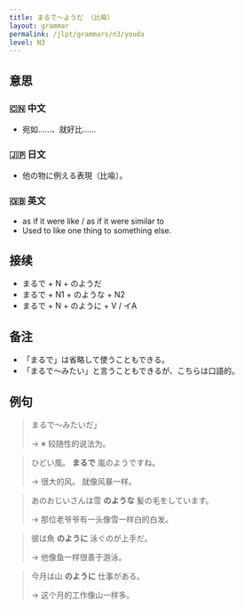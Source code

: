 ```yaml
---
title: まるで〜ようだ （比喩）
layout: grammar
permalink: /jlpt/grammars/n3/youda
level: N3
---
```


## 意思

### 🇨🇳 中文

- 宛如……、就好比……

### 🇯🇵 日文

- 他の物に例える表現（比喩）。

### 🇬🇧 英文

- as if it were like / as if it were similar to
- Used to like one thing to something else.

## 接续

- まるで + N + のようだ
- まるで + N1 + のような + N2
- まるで + N + のように + V / イA

## 备注

- 「まるで」は省略して使うこともできる。
- 「まるで〜みたい」と言うこともできるが、こちらは口語的。

## 例句

> まるで〜みたいだ」
>
> → ※ 较随性的说法为。

> ひどい風。 **まるで** 嵐のようですね。
>
> → 很大的风。 就像风暴一样。

> あのおじいさんは雪 **のような** 髪の毛をしています。
>
> → 那位老爷爷有一头像雪一样白的白发。

> 彼は魚 **のように** 泳ぐのが上手だ。
>
> → 他像鱼一样很善于游泳。

> 今月は山 **のように** 仕事がある。
>
> → 这个月的工作像山一样多。

